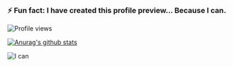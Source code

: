 ### ⚡ Fun fact: I have created this profile preview... Because I can.

![Profile views](https://gpvc.arturio.dev/Naereen)

[![Anurag's github stats](https://github-readme-stats.vercel.app/api?username=rudral&theme=graywhite)](https://github.com/anuraghazra/github-readme-stats)

![I can](ican.gif "I can")
